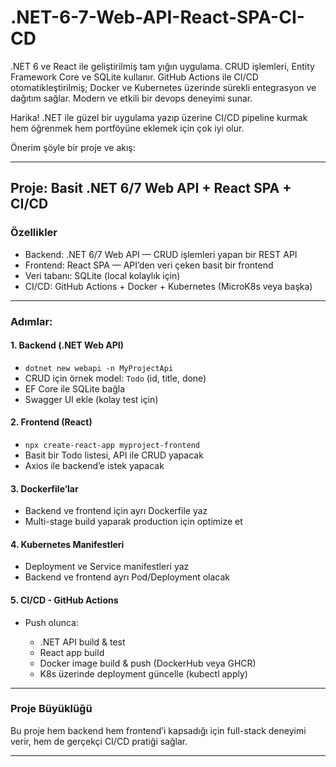 # .NET-6-7-Web-API-React-SPA-CI-CD
.NET 6 ve React ile geliştirilmiş tam yığın uygulama. CRUD işlemleri, Entity Framework Core ve SQLite kullanır. GitHub Actions ile CI/CD otomatikleştirilmiş; Docker ve Kubernetes üzerinde sürekli entegrasyon ve dağıtım sağlar. Modern ve etkili bir devops deneyimi sunar.

Harika! .NET ile güzel bir uygulama yazıp üzerine CI/CD pipeline kurmak hem öğrenmek hem portföyüne eklemek için çok iyi olur.

Önerim şöyle bir proje ve akış:

---

## Proje: Basit .NET 6/7 Web API + React SPA + CI/CD

### Özellikler

* Backend: .NET 6/7 Web API — CRUD işlemleri yapan bir REST API
* Frontend: React SPA — API’den veri çeken basit bir frontend
* Veri tabanı: SQLite (local kolaylık için)
* CI/CD: GitHub Actions + Docker + Kubernetes (MicroK8s veya başka)

---

### Adımlar:

#### 1. Backend (.NET Web API)

* `dotnet new webapi -n MyProjectApi`
* CRUD için örnek model: `Todo` (id, title, done)
* EF Core ile SQLite bağla
* Swagger UI ekle (kolay test için)

#### 2. Frontend (React)

* `npx create-react-app myproject-frontend`
* Basit bir Todo listesi, API ile CRUD yapacak
* Axios ile backend’e istek yapacak

#### 3. Dockerfile’lar

* Backend ve frontend için ayrı Dockerfile yaz
* Multi-stage build yaparak production için optimize et

#### 4. Kubernetes Manifestleri

* Deployment ve Service manifestleri yaz
* Backend ve frontend ayrı Pod/Deployment olacak

#### 5. CI/CD - GitHub Actions

* Push olunca:

  * .NET API build & test
  * React app build
  * Docker image build & push (DockerHub veya GHCR)
  * K8s üzerinde deployment güncelle (kubectl apply)

---

### Proje Büyüklüğü

Bu proje hem backend hem frontend’i kapsadığı için full-stack deneyimi verir, hem de gerçekçi CI/CD pratiği sağlar.

---



